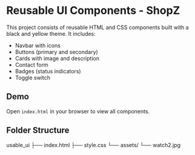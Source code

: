 # Reusable UI Components - ShopZ

This project consists of reusable HTML and CSS components built with a black and yellow theme. It includes:

- Navbar with icons
- Buttons (primary and secondary)
- Cards with image and description
- Contact form 
- Badges (status indicators)
- Toggle switch

## Demo

Open `index.html` in your browser to view all components.

## Folder Structure

usable_ui
├── index.html
├── style.css
└── assets/
   └── watch2.jpg